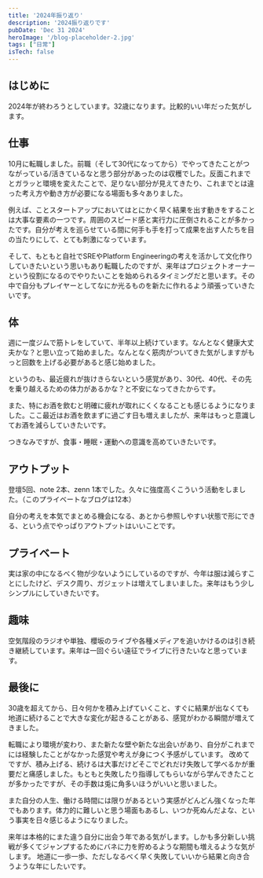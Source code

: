 ```yaml
---
title: '2024年振り返り'
description: '2024振り返りです'
pubDate: 'Dec 31 2024'
heroImage: '/blog-placeholder-2.jpg'
tags: ["日常"]
isTech: false
---
```


## はじめに

2024年が終わろうとしています。32歳になります。比較的いい年だった気がします。

## 仕事

10月に転職しました。前職（そして30代になってから）でやってきたことがつながっている/活きているなと思う部分があったのは収穫でした。反面これまでとガラッと環境を変えたことで、足りない部分が見えてきたり、これまでとは違った考え方や動き方が必要になる場面も多々ありました。

例えば、ことスタートアップにおいてはとにかく早く結果を出す動きをすることは大事な要素の一つです。周囲のスピード感と実行力に圧倒されることが多かったです。自分が考えを巡らせている間に何手も手を打って成果を出す人たちを目の当たりにして、とても刺激になっています。

そして、もともと自社でSREやPlatform Engineeringの考えを活かして文化作りしていきたいという思いもあり転職したのですが、来年はプロジェクトオーナーという役割になるのでやりたいことを始められるタイミングだと思います。その中で自分もプレイヤーとしてなにか光るものを新たに作れるよう頑張っていきたいです。

## 体

週に一度ジムで筋トレをしていて、半年以上続けています。なんとなく健康大丈夫かな？と思い立って始めました。なんとなく筋肉がついてきた気がしますがもっと回数を上げる必要があると感じ始めました。

というのも、最近疲れが抜けきらないという感覚があり、30代、40代、その先を乗り越えるための体力があるかな？と不安になってきたからです。

また、特にお酒を飲むと明確に疲れが取れにくくなることも感じるようになりました。ここ最近はお酒を飲まずに過ごす日も増えましたが、来年はもっと意識してお酒を減らしていきたいです。

つきなみですが、食事・睡眠・運動への意識を高めていきたいです。

## アウトプット

登壇5回、note 2本、zenn 1本でした。久々に強度高くこういう活動をしました。（このプライベートなブログは12本）

自分の考えを本気でまとめる機会になる、あとから参照しやすい状態で形にできる、という点でやっぱりアウトプットはいいことです。

## プライベート

実は家の中になるべく物が少ないようにしているのですが、今年は服は減らすことにしたけど、デスク周り、ガジェットは増えてしまいました。来年はもう少しシンプルにしていきたいです。

## 趣味

空気階段のラジオや単独、櫻坂のライブや各種メディアを追いかけるのは引き続き継続しています。来年は一回ぐらい遠征でライブに行きたいなと思っています。

## 最後に

30歳を超えてから、日々何かを積み上げていくこと、すぐに結果が出なくても地道に続けることで大きな変化が起きることがある、感覚がわかる瞬間が増えてきました。

転職により環境が変わり、また新たな壁や新たな出会いがあり、自分がこれまでには経験したことがなかった感覚や考えが身につく予感がしています。
改めてですが、積み上げる、続けるは大事だけどそこでどれだけ失敗して学べるかが重要だと痛感しました。もともと失敗したり指導してもらいながら学んできたことが多かったですが、その手数は兎に角多いほうがいいと思いました。

また自分の人生、働ける時間には限りがあるという実感がどんどん強くなった年でもあります。体力的に難しいと思う場面もあるし、いつか死ぬんだよな、という事実を日々感じるようになりました。

来年は本格的にまた違う自分に出会う年である気がします。しかも多分新しい挑戦が多くてジャンプするためにバネに力を貯めるような期間も増えるような気がします。
地道に一歩一歩、ただしなるべく早く失敗していいから結果と向き合うような年にしたいです。
